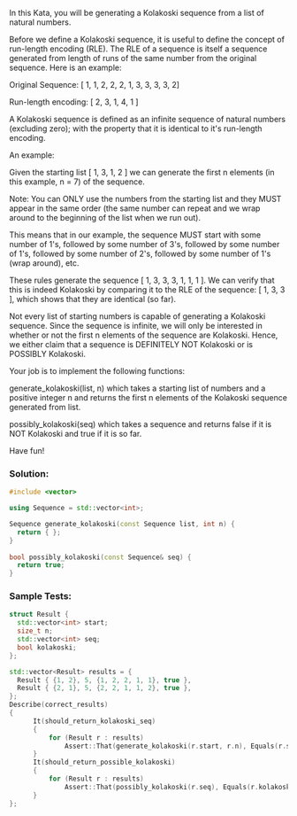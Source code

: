 In this Kata, you will be generating a Kolakoski sequence from a list of natural numbers.

Before we define a Kolakoski sequence, it is useful to define the concept of run-length encoding (RLE). The RLE of a
sequence is itself a sequence generated from length of runs of the same number from the original sequence. Here is an
example:

Original Sequence: [ 1, 1, 2, 2, 2, 1, 3, 3, 3, 3, 2]

Run-length encoding: [ 2, 3, 1, 4, 1 ]

A Kolakoski sequence is defined as an infinite sequence of natural numbers (excluding zero); with the property that it
is identical to it's run-length encoding.

An example:

Given the starting list [ 1, 3, 1, 2 ] we can generate the first n elements (in this example, n = 7) of the sequence.

Note: You can ONLY use the numbers from the starting list and they MUST appear in the same order (the same number can
repeat and we wrap around to the beginning of the list when we run out).

This means that in our example, the sequence MUST start with some number of 1's, followed by some number of 3's,
followed by some number of 1's, followed by some number of 2's, followed by some number of 1's (wrap around), etc.

These rules generate the sequence [ 1, 3, 3, 3, 1, 1, 1 ]. We can verify that this is indeed Kolakoski by comparing it
to the RLE of the sequence: [ 1, 3, 3 ], which shows that they are identical (so far).

Not every list of starting numbers is capable of generating a Kolakoski sequence. Since the sequence is infinite, we
will only be interested in whether or not the first n elements of the sequence are Kolakoski. Hence, we either claim
that a sequence is DEFINITELY NOT Kolakoski or is POSSIBLY Kolakoski.

Your job is to implement the following functions:

generate_kolakoski(list, n) which takes a starting list of numbers and a positive integer n and returns the first n
elements of the Kolakoski sequence generated from list.

possibly_kolakoski(seq) which takes a sequence and returns false if it is NOT Kolakoski and true if it is so far.

Have fun!

### Solution:

```cpp
#include <vector>

using Sequence = std::vector<int>;

Sequence generate_kolakoski(const Sequence list, int n) {
  return { };
}
 
bool possibly_kolakoski(const Sequence& seq) {
  return true;
}
```

### Sample Tests:

```cpp
struct Result {
  std::vector<int> start;
  size_t n;
  std::vector<int> seq;
  bool kolakoski;
};

std::vector<Result> results = {
  Result { {1, 2}, 5, {1, 2, 2, 1, 1}, true },
  Result { {2, 1}, 5, {2, 2, 1, 1, 2}, true },
};
Describe(correct_results)
{
      It(should_return_kolakoski_seq)
      {
          for (Result r : results) 
              Assert::That(generate_kolakoski(r.start, r.n), Equals(r.seq));
      }
      It(should_return_possible_kolakoski)
      {
          for (Result r : results) 
              Assert::That(possibly_kolakoski(r.seq), Equals(r.kolakoski));
      }
};
```
